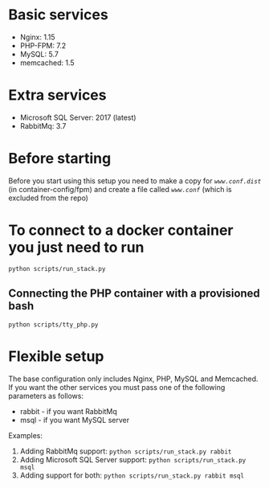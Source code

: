 # Basic services
* Nginx: 1.15
* PHP-FPM: 7.2
* MySQL: 5.7
* memcached: 1.5

# Extra services
* Microsoft SQL Server: 2017 (latest)
* RabbitMq: 3.7

# Before starting
Before you start using this setup you need to make a copy for *`www.conf.dist`* (in  container-config/fpm) and create a file
called *`www.conf`* (which is excluded from the repo)

# To connect to a docker container you just need to run
`python scripts/run_stack.py`

## Connecting the PHP container with a provisioned bash
`python scripts/tty_php.py`

# Flexible setup
The base configuration only includes Nginx, PHP, MySQL and Memcached. If you want the other services you must pass one of
the following parameters as follows:
* rabbit - if you want RabbitMq
* msql - if you want MySQL server

Examples:
1. Adding RabbitMq support: `python scripts/run_stack.py rabbit`
2. Adding Microsoft SQL Server support: `python scripts/run_stack.py msql`
3. Adding support for both: `python scripts/run_stack.py rabbit msql`

